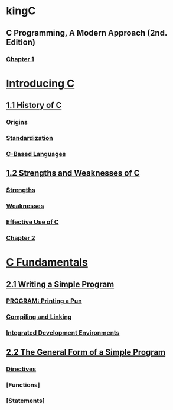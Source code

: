 # kingC

## C Programming, A Modern Approach (2nd. Edition)

### [Chapter 1](chapter01/NOTES.md)
# [Introducing C](chapter01/NOTES.md#introducing-c)
## [1.1 History of C](chapter01/NOTES.md#11-history-of-c)
### [Origins](chapter01/NOTES.md#origins)
### [Standardization](chapter01/NOTES.md#standardization)
### [C-Based Languages](chapter01/NOTES.md#c-based-languages)
## [1.2 Strengths and Weaknesses of C](chapter01/NOTES.md#12-strengths-and-weaknesses-of-c)
### [Strengths](chapter01/NOTES.md#strengths)
### [Weaknesses](chapter01/NOTES.md#weaknesses)
### [Effective Use of C](chapter01/NOTES.md#effective-use-of-c)


### [Chapter 2](chapter02/NOTES.md)
# [C Fundamentals](chapter02/NOTES.md#c-fundamentals)
## [2.1 Writing a Simple Program](chapter02/NOTES.md#21-writing-a-simple-program)
### [PROGRAM: Printing a Pun](chapter02/NOTES.md#program-printing-a-pun)
### [Compiling and Linking](chapter02/NOTES.md#compiling-and-linking)
### [Integrated Development Environments](chapter02/NOTES.md#integrated-development-environments)
## [2.2 The General Form of a Simple Program](chapter02/NOTES.md#22-the-general-form-of-a-simple-program)
### [Directives](chapter02/NOTES.md#directives)
### [Functions]
### [Statements]